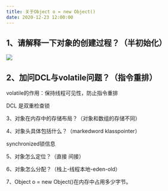 ```yaml
---
title: 关于Object o = new Object()
date: 2020-12-23 12:00:00
---
```


## 1、请解释一下对象的创建过程？（半初始化）

![](http://wumu.rescreate.cn/image20201222130815.png)

## 2、加问DCL与volatile问题？（指令重排）

volatile的作用：保持线程可见性，防止指令重排

DCL 是双重检查锁



3、对象在内存中的存储布局？（对象和数组的存储不同）





4、对象头具体包括什么？（markedword klasspointer）

synchronized锁信息







5、对象怎么定位？（直接  间接）







6、对象怎么分配？（栈上-线程本地-eden-old）







7、Object o = new Object()在内存中占用多少字节。